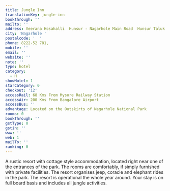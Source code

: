 ```yaml
---
title: Jungle Inn
translationKey: jungle-inn
bookthrough: ''
mailto: ''
address: Veerana Hosahalli  Hunsur - Nagarhole Main Road  Hunsur Taluk  Dist. Mysore
city: 'Nagarhole '
postalcode: '  '
phone: 8222-52 781,
mobile: ''
email: ''
website: ''
note: ''
type: hotel
category:
  - H
showHotel: 1
starCategory: 0
checkout: '12'
accessRail: 68 Kms From Mysore Railway Station
accessAir: 200 Kms From Bangalore Airport
accessBus: ''
advantage: Located on the Outskirts of Nagarhole National Park
rooms: 0
bookThrough: ''
gstType: 0
gstin: ''
www: ''
web: 1
mailTo: ''
ranking: 0
---
```







A rustic resort with cottage style accommodation, located right near one of the entrances of the park. The rooms are comfortably, if simply  furnished with private facilities. The resort organises jeep, coracle and elephant rides in the park. The resort is operational the whole year around. Your stay is on full board basis and includes all jungle activities.